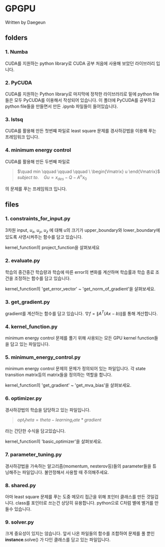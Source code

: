 # GPGPU
Written by Daegeun

## folders
### 1. Numba
CUDA를 지원하는 python library로 CUDA 공부 처음에 사용해 보았던 라이브러리 입니다.

### 2. PyCUDA
CUDA를 지원하는 Python library로 마지막에 정착한 라이브러리로 밑에 python file들은 모두 PyCUDA를 이용해서 작성되어 있습니다. 
이 폴더에 PyCUDA를 공부하고 python file들을 만들면서 만든 .ipynb 파일들이 들어있습니다.

### 3. lstsq
CUDA를 활용해 만든 첫번쨰 파일로 least square 문제를 경사하강법을 이용해 푸는 프레임워크 입니다.

### 4. minimum energy control
CUDA를 활용해 만든 두번째 파일로 
> $\quad min \qquad \qquad \qquad \ \begin{Vmatrix} u \end{Vmatrix}$ <br> 
> $subject\ to.\quad Gu = x_{des} - Q - A^nx_0$ <br> 

의 문제를 푸는 프레임워크 입니다.

## files
### 1. constraints_for_input.py
3차원 input, $u_x$, $u_y$, $u_z$ 에 대해 u의 크기가 upper_boundary와 lower_boundary에 있도록 사영시켜주는 함수를 담고 있습니다.

kernel_function의 project_function을 살펴보세요

### 2. evaluate.py
학습의 중간중간 학습량과 학습에 따른 error의 변화를 계산하며 학습률과 학습 종료 조건을 조정하는 함수를 담고 있습니다.

kernel_function의 'get_error_vector' ~ 'get_norm_of_gradient'을 살펴보세요.

### 3. get_gradient.py
gradient를 계산하는 함수를 담고 있습니다. $\nabla f = \lVert A^T(Ax - b) \rVert$를 통해 계산합니다.

### 4. kernel_function.py
minimum energy control 문제를 풀기 위해 사용되는 모든 GPU kernel function들을 담고 있는 파일입니다.

### 5. minimum_energy_control.py
minimum energy control 문제의 문제가 정의되어 있는 파일입니다. 각 state transition matrix등의 matrix들을 정의하는 역할을 합니다.

kernel_function의 'get_gradient' ~ 'get_mva_bias'을 살펴보세요.

### 6. optimizer.py
경사하강법의 학습을 담당하고 있는 파일입니다. 
>$opt_theta = theta - learning_rate * gradient$<br>

라는 간단한 수식을 담고있습니다.

kernel_function의 'basic_optimizer'을 살펴보세요.

### 7. parameter_tuning.py
경사하강법을 가속하는 알고리즘(momentum, nesterov등)들의 parameter들을 튜닝해주는 파일입니다. 불안정해서 사용할 때 주의해주세요.

### 8. shared.py
아마 least square 문제를 푸는 도중 메모리 접근을 위해 포인터 클래스를 만든 것일겁니다.
class를 포인터로 쓰는건 상당히 유용합니다.
python으로 C처럼 별에 별거를 만들수 있습니다.

### 9. solver.py
크게 중요성이 있지는 않습니다. 앞서 나온 파일들의 함수를 조합하여 문제를 풀 뿐인 __instance__.solve() 가 다인 클래스를 담고 있는 파일입니다.

